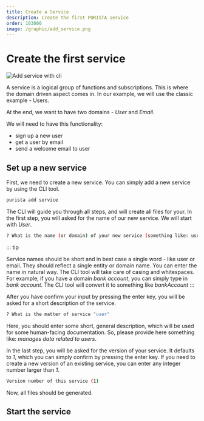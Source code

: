 ```yaml
---
title: Create a Service
description: Create the first PURISTA service
order: 103000
image: /graphic/add_service.png
---
```


# Create the first service

![Add service with cli](/graphic/add_service.png)

A service is a logical group of functions and subscriptions. This is where the domain driven aspect comes in.
In our example, we will use the classic example - Users.

At the end, we want to have two domains - *User* and *Email*.

We will need to have this functionality:

- sign up a new user
- get a user by email
- send a welcome email to user

## Set up a new service

First, we need to create a new service.
You can simply add a new service by using the CLI tool.

```bash
purista add service
```

The CLI will guide you through all steps, and will create all files for your.
In the first step, you will asked for the name of our new service.
We will start with _User_.

```bash
? What is the name (or domain) of your new service (something like: user or account)
```

::: tip

Service names should be short and in best case a single word - like user or email.
They should reflect a single entity or domain name.
You can enter the name in natural way. The CLI tool will take care of casing and whitespaces.
For example, if you have a domain _bank account_, you can simply type in _bank account_.  The CLI tool will convert it to something like _bankAccount_
:::

After you have confirm your input by pressing the enter key, you will be asked for a short description of the service.

```bash
? What is the matter of service "user"
```

Here, you should enter some short, general description, which will be used for some human-facing documentation.
So, please provide here something like: _manages data related to users_.

In the last step, you will be asked for the version of your service.  It defaults to _1_, which you can simply confirm by pressing the enter key.
If you need to create a new version of an existing service, you can enter any integer number larger than _1_.

```bash
Version number of this service (1)
```

Now, all files should be generated.

## Start the service
